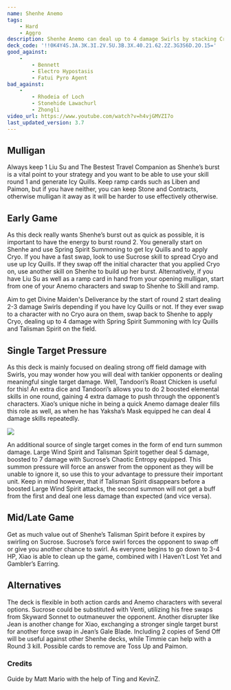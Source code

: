 ```yaml
---
name: Shenhe Anemo
tags:
    - Hard
    - Aggro
description: Shenhe Anemo can deal up to 4 damage Swirls by stacking Cryo damage buffs dealt through Shenhe’s Skill and Burst, as well as Sucrose’s Talent Card, Chaotic Entropy. Use Shenhe’s buffs in combination with Sucrose’s Elemental Skill to repeatedly deal high AoE damage!
deck_code: '!!0K4Y4S.3A.3K.3I.2V.5U.3B.3X.40.21.62.2Z.3G3S6D.2O.15='
good_against:
    - 
        - Bennett
        - Electro Hypostasis
        - Fatui Pyro Agent
bad_against: 
    - 
        - Rhodeia of Loch
        - Stonehide Lawachurl
        - Zhongli
video_url: https://www.youtube.com/watch?v=h4vjGMVZI7o
last_updated_version: 3.7
--- 
```

 
## Mulligan 
<CardRow :cards="['Liu Su', 'Liben', 'The Bestest Travel Companion!']"></CardRow>

Always keep 1 Liu Su and The Bestest Travel Companion as Shenhe’s burst is a vital point to your strategy and you want to be able to use your skill round 1 and generate Icy Quills. Keep ramp cards such as Liben and Paimon, but if you have neither, you can keep Stone and Contracts, otherwise mulligan it away as it will be harder to use effectively otherwise.

## Early Game
<CardFan :cards="['Liben', 'Chaotic Entropy']"></CardFan>

As this deck really wants Shenhe’s burst out as quick as possible, it is important to have the energy to burst round 2. You generally start on Shenhe and use Spring Spirit Summoning to get Icy Quills and to apply Cryo. If you have a fast swap, look to use Sucrose skill to spread Cryo and use up Icy Quills. If they swap off the initial character that you applied Cryo on, use another skill on Shenhe to build up her burst. Alternatively, if you have Liu Su as well as a ramp card in hand from your opening mulligan, start from one of your Anemo characters and swap to Shenhe to Skill and ramp.

Aim to get Divine Maiden's Deliverance by the start of round 2 start dealing 2-3 damage Swirls depending if you have Icy Quills or not. If they ever swap to a character with no Cryo aura on them, swap back to Shenhe to apply Cryo, dealing up to 4 damage with Spring Spirit Summoning with Icy Quills and Talisman Spirit on the field.  

## Single Target Pressure
<CardFan :cards="['Vanarana', 'Tandoori Roast Chicken', 'Xiao']"></CardFan>

As this deck is mainly focused on dealing strong off field damage with Swirls, you may wonder how you will deal with tankier opponents or dealing meaningful single target damage. Well, Tandoori’s Roast Chicken is useful for this! An extra dice and Tandoori’s allows you to do 2 boosted elemental skills in one round, gaining 4 extra damage to push through the opponent’s characters. Xiao’s unique niche in being a quick Anemo damage dealer fills this role as well, as when he has Yaksha’s Mask equipped he can deal 4 damage skills repeatedly.

![](https://i.imgur.com/mH5UAqU.gif)

An additional source of single target comes in the form of end turn summon damage. Large Wind Spirit and Talisman Spirit together deal 5 damage, boosted to 7 damage with Sucrose’s Chaotic Entropy equipped. This summon pressure will force an answer from the opponent as they will be unable to ignore it, so use this to your advantage to pressure their important unit. Keep in mind however, that if Talisman Spirit disappears before a boosted Large Wind Spirit attacks, the second summon will not get a buff from the first and deal one less damage than expected (and vice versa). 

## Mid/Late Game
<CardFan :cards="['Gambler\'s Earrings', 'I Haven\'t Lost Yet!']"></CardFan>

Get as much value out of Shenhe’s Talisman Spirit before it expires by swirling on Sucrose. Sucrose’s force swirl forces the opponent to swap off or give you another chance to swirl. As everyone begins to go down to 3-4 HP, Xiao is able to clean up the game, combined with I Haven’t Lost Yet and Gambler’s Earring.

## Alternatives
<CardFan :cards="['Venti', 'Send Off', 'Timmie']"></CardFan>

The deck is flexible in both action cards and Anemo characters with several options. Sucrose could be substituted with Venti, utilizing his free swaps from Skyward Sonnet to outmaneuver the opponent. Another disrupter like Jean is another change for Xiao, exchanging a stronger single target burst for another force swap in Jean’s Gale Blade. Including 2 copies of Send Off will be useful against other Shenhe decks, while Timmie can help with a Round 3 kill. Possible cards to remove are Toss Up and Paimon.

### Credits
Guide by Matt Mario with the help of Ting and KevinZ.